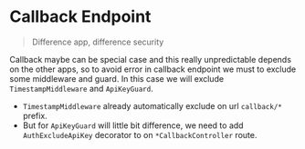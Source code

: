 # Callback Endpoint

> Difference app, difference security

Callback maybe can be special case and this really unpredictable depends on the other apps, so to avoid error in callback endpoint we must to exclude some middleware and guard. In this case we will exclude `TimestampMiddleware` and `ApiKeyGuard`.

* `TimestampMiddleware` already automatically exclude on url `callback/*` prefix.
* But for `ApiKeyGuard` will little bit difference, we need to add `AuthExcludeApiKey` decorator to on `*CallbackController` route.

&nbsp;
